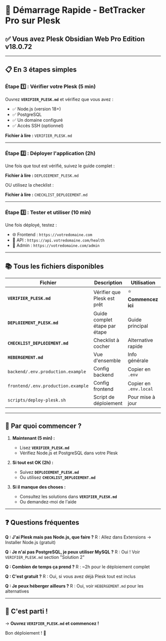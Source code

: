 # 🚀 Démarrage Rapide - BetTracker Pro sur Plesk

## ✅ Vous avez Plesk Obsidian Web Pro Edition v18.0.72

---

## 📋 En 3 étapes simples

### Étape 1️⃣ : Vérifier votre Plesk (5 min)

Ouvrez **`VERIFIER_PLESK.md`** et vérifiez que vous avez :
- ✅ Node.js (version 18+)
- ✅ PostgreSQL
- ✅ Un domaine configuré
- ✅ Accès SSH (optionnel)

**Fichier à lire :** `VERIFIER_PLESK.md`

---

### Étape 2️⃣ : Déployer l'application (2h)

Une fois que tout est vérifié, suivez le guide complet :

**Fichier à lire :** `DEPLOIEMENT_PLESK.md`

OU utilisez la checklist :

**Fichier à lire :** `CHECKLIST_DEPLOIEMENT.md`

---

### Étape 3️⃣ : Tester et utiliser (10 min)

Une fois déployé, testez :
- 🌐 Frontend : `https://votredomaine.com`
- 🔧 API : `https://api.votredomaine.com/health`
- 🔐 Admin : `https://votredomaine.com/admin`

---

## 📚 Tous les fichiers disponibles

| Fichier | Description | Utilisation |
|---------|-------------|-------------|
| **`VERIFIER_PLESK.md`** | Vérifier que Plesk est prêt | ⭐ **Commencez ici** |
| **`DEPLOIEMENT_PLESK.md`** | Guide complet étape par étape | Guide principal |
| **`CHECKLIST_DEPLOIEMENT.md`** | Checklist à cocher | Alternative rapide |
| **`HEBERGEMENT.md`** | Vue d'ensemble | Info générale |
| `backend/.env.production.example` | Config backend | Copier en `.env` |
| `frontend/.env.production.example` | Config frontend | Copier en `.env.local` |
| `scripts/deploy-plesk.sh` | Script de déploiement | Pour mise à jour |

---

## 🎯 Par quoi commencer ?

1. **Maintenant (5 min) :**
   - Lisez **`VERIFIER_PLESK.md`**
   - Vérifiez Node.js et PostgreSQL dans votre Plesk

2. **Si tout est OK (2h) :**
   - Suivez **`DEPLOIEMENT_PLESK.md`**
   - Ou utilisez **`CHECKLIST_DEPLOIEMENT.md`**

3. **Si il manque des choses :**
   - Consultez les solutions dans **`VERIFIER_PLESK.md`**
   - Ou demandez-moi de l'aide

---

## ❓ Questions fréquentes

**Q : J'ai Plesk mais pas Node.js, que faire ?**
R : Allez dans Extensions → Installer Node.js (gratuit)

**Q : Je n'ai pas PostgreSQL, je peux utiliser MySQL ?**
R : Oui ! Voir `VERIFIER_PLESK.md` section "Solution 2"

**Q : Combien de temps ça prend ?**
R : ~2h pour le déploiement complet

**Q : C'est gratuit ?**
R : Oui, si vous avez déjà Plesk tout est inclus

**Q : Je peux héberger ailleurs ?**
R : Oui, voir `HEBERGEMENT.md` pour les alternatives

---

## 🎉 C'est parti !

→ **Ouvrez `VERIFIER_PLESK.md` et commencez !**

Bon déploiement ! 🚀
